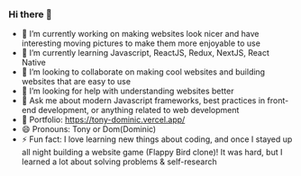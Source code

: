 ### Hi there 👋

- 🔭 I’m currently working on making websites look nicer and have interesting moving pictures to make them more enjoyable to use
- 🌱 I’m currently learning Javascript, ReactJS, Redux, NextJS, React Native
- 👯 I’m looking to collaborate on making cool websites and building websites that are easy to use
- 🤔 I’m looking for help with understanding websites better
- 💬 Ask me about modern Javascript frameworks, best practices in front-end development, or anything related to web development
- 💼 Portfolio: https://tony-dominic.vercel.app/
- 😄 Pronouns: Tony or Dom(Dominic)
- ⚡ Fun fact: I love learning new things about coding, and once I stayed up all night building a website game (Flappy Bird clone)! It was hard, but I learned a lot about solving problems & self-research

